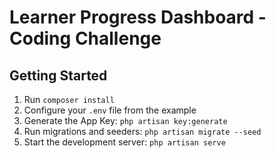 # Learner Progress Dashboard - Coding Challenge

## Getting Started

1. Run `composer install`
2. Configure your `.env` file from the example
3. Generate the App Key: `php artisan key:generate`
4. Run migrations and seeders: `php artisan migrate --seed`
5. Start the development server: `php artisan serve`